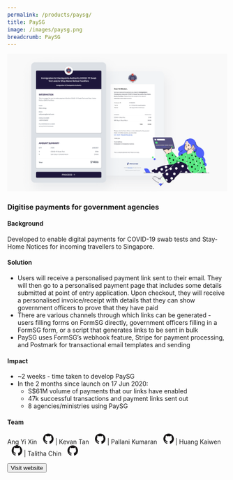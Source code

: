 ```yaml
---
permalink: /products/paysg/
title: PaySG
image: /images/paysg.png
breadcrumb: PaySG
---
```

![github](/images/paysg.png)

### Digitise payments for government agencies  

#### Background 

Developed to enable digital payments for COVID-19 swab tests and Stay-Home Notices for incoming travellers to Singapore. 


#### Solution

* Users will receive a personalised payment link sent to their email. They will then go to a personalised payment page that includes some details submitted at point of entry application. Upon checkout, they will receive a personalised invoice/receipt with details that they can show government officers to prove that they have paid
* There are various channels through which links can be generated - users filling forms on FormSG directly, government officers filling in a FormSG form, or a script that generates links to be sent in bulk
* PaySG uses FormSG’s webhook feature, Stripe for payment processing, and Postmark for transactional email templates and sending


#### Impact

* ~2 weeks - time taken to develop PaySG
* In the 2 months since launch on 17 Jun 2020:
  * S$61M volume of payments that our links have enabled
  * 47k successful transactions and payment links sent out
  * 8 agencies/ministries using PaySG

#### Team

Ang Yi Xin <a href="https://github.com/artylope" style="display: inline-block; width: 24px; height: 24px; margin-bottom: -5px; margin-left: 10px;">
    <img border="0" alt="Github account" src="/images/Github-Mark-32px.png">
</a> | Kevan Tan <a href="https://github.com/tankevan" style="display: inline-block; width: 24px; height: 24px; margin-bottom: -5px; margin-left: 10px;">
    <img border="0" alt="Github account" src="/images/Github-Mark-32px.png">
</a> | Pallani Kumaran <a href="https://github.com/pallanikumaran" style="display: inline-block; width: 24px; height: 24px; margin-bottom: -5px; margin-left: 10px;">
    <img border="0" alt="Github account" src="/images/Github-Mark-32px.png">
</a> | Huang Kaiwen <a href="https://github.com/huangkaiw3n" style="display: inline-block; width: 24px; height: 24px; margin-bottom: -5px; margin-left: 10px;">
    <img border="0" alt="Github account" src="/images/Github-Mark-32px.png">
</a> | Talitha Chin <a href="https://github.com/talithachin" style="display: inline-block; width: 24px; height: 24px; margin-bottom: -5px; margin-left: 10px;">
    <img border="0" alt="Github account" src="/images/Github-Mark-32px.png">
</a>



<a href="https://pay.gov.sg/" target="_blank">
    <button class="bp-button is-secondary is-medium has-text-white is-uppercase search-button">
        Visit website
    </button>
</a>